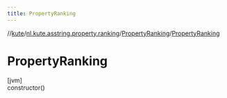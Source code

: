 ```yaml
---
title: PropertyRanking
---
```

//[kute](../../../index.html)/[nl.kute.asstring.property.ranking](../index.html)/[PropertyRanking](index.html)/[PropertyRanking](-property-ranking.html)



# PropertyRanking



[jvm]\
constructor()





